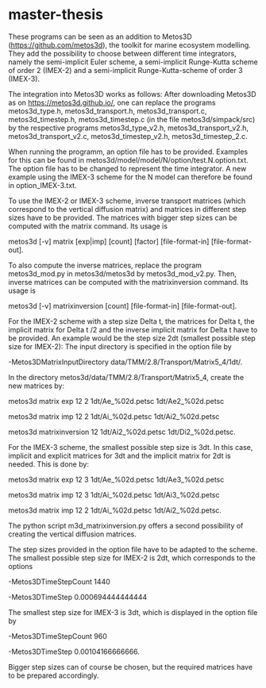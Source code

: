 # master-thesis

These programs can be seen as an addition to Metos3D (https://github.com/metos3d), the toolkit for marine ecosystem modelling. They add the possibility to choose between different time integrators, namely the semi-implicit Euler scheme, a semi-implicit Runge-Kutta scheme of order 2 (IMEX-2) and a semi-implicit Runge-Kutta-scheme of order 3 (IMEX-3). 

The integration into Metos3D works as follows:
After downloading Metos3D as on https://metos3d.github.io/, one can replace the programs metos3d_type.h, metos3d_transport.h, metos3d_transport.c, metos3d_timestep.h, metos3d_timestep.c (in the file metos3d/simpack/src) by the respective programs metos3d_type_v2.h, metos3d_transport_v2.h, metos3d_transport_v2.c, metos3d_timestep_v2.h, metos3d_timestep_2.c. 

When running the programm, an option file has to be provided. Examples for this can be found in metos3d/model/model/N/option/test.N.option.txt. The option file has to be changed to represent the time integrator. A new example using the IMEX-3 scheme for the N model can therefore be found in option_IMEX-3.txt.

To use the IMEX-2 or IMEX-3 scheme, inverse transport matrices (which correspond to the vertical diffusion matrix) and matrices in different step sizes have to be provided. The matrices with bigger step sizes can be computed with the matrix command. Its usage is

metos3d [-v] matrix [exp|imp] [count] [factor] [file-format-in] [file-format-out].

To also compute the inverse matrices, replace the program metos3d_mod.py in metos3d/metos3d by metos3d_mod_v2.py. Then, inverse matrices can be computed with the matrixinversion command. Its usage is 

metos3d [-v] matrixinversion [count] [file-format-in] [file-format-out].

For the IMEX-2 scheme with a step size Delta t, the matrices for Delta t, the implicit matrix for Delta t /2 and the inverse implicit matrix for Delta t have to be provided.
An example would be the step size 2dt (smallest possible step size for IMEX-2): 
The input directory is specified in the option file by 

-Metos3DMatrixInputDirectory data/TMM/2.8/Transport/Matrix5_4/1dt/.

In the directory metos3d/data/TMM/2.8/Transport/Matrix5_4, create the new matrices by:

metos3d matrix exp 12 2 1dt/Ae_%02d.petsc 1dt/Ae2_%02d.petsc

metos3d matrix imp 12 2 1dt/Ai_%02d.petsc 1dt/Ai2_%02d.petsc

metos3d matrixinversion 12 1dt/Ai2_%02d.petsc 1dt/Di2_%02d.petsc.

For the IMEX-3 scheme, the smallest possible step size is 3dt. In this case, implicit and explicit matrices for 3dt and the implicit matrix for 2dt is needed. This is done by:

metos3d matrix exp 12 3 1dt/Ae_%02d.petsc 1dt/Ae3_%02d.petsc

metos3d matrix imp 12 3 1dt/Ai_%02d.petsc 1dt/Ai3_%02d.petsc

metos3d matrix imp 12 2 1dt/Ai_%02d.petsc 1dt/Ai2_%02d.petsc.

The python script m3d_matrixinversion.py offers a second possibility of creating the vertical diffusion matrices.

The step sizes provided in the option file have to be adapted to the scheme. The smallest possible step size for IMEX-2 is 2dt, which corresponds to the options

 -Metos3DTimeStepCount                              1440
 
 -Metos3DTimeStep                                   0.000694444444444
 
 The smallest step size for IMEX-3 is 3dt, which is displayed in the option file by 
 
 -Metos3DTimeStepCount                              960
 
 -Metos3DTimeStep                                   0.00104166666666.
 
 Bigger step sizes can of course be chosen, but the required matrices have to be prepared accordingly.
